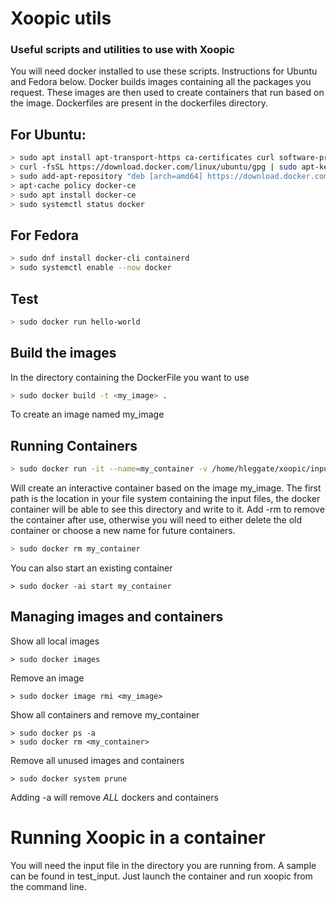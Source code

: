 # Xoopic utils
### Useful scripts and utilities to use with Xoopic

You will need docker installed to use these scripts. Instructions for Ubuntu and Fedora below. Docker builds images containing all the packages you request. These images are then used to create containers that run based on the image. Dockerfiles are present in the dockerfiles directory.

## For Ubuntu:
```sh
> sudo apt install apt-transport-https ca-certificates curl software-properties-common
> curl -fsSL https://download.docker.com/linux/ubuntu/gpg | sudo apt-key add -
> sudo add-apt-repository "deb [arch=amd64] https://download.docker.com/linux/ubuntu focal stable"
> apt-cache policy docker-ce
> sudo apt install docker-ce
> sudo systemctl status docker
```
## For Fedora
```sh
> sudo dnf install docker-cli containerd
> sudo systemctl enable --now docker
```

## Test
```sh
> sudo docker run hello-world
```

## Build the images
In the directory containing the DockerFile you want to use
```sh
> sudo docker build -t <my_image> .
```
To create an image named my_image

## Running Containers
```sh
> sudo docker run -it --name=my_container -v /home/hleggate/xoopic/inputs:/home/xoopic/rundir:Z my_image /bin/bash 
```
Will create an interactive container based on the image my_image. The first path is the location in your file system containing the input files, the docker container will be able to see this directory and write to  it. Add -rm to remove the container after use, otherwise you will need to either delete the old container or choose a new name for future containers.
```sh
> sudo docker rm my_container
```
You can also start an existing container
```
> sudo docker -ai start my_container
```
## Managing images and containers
Show all local images
```
> sudo docker images
```
Remove an image
```
> sudo docker image rmi <my_image>
```
Show all containers and remove my_container
```
> sudo docker ps -a
> sudo docker rm <my_container>
```
Remove all unused images and containers
```
> sudo docker system prune
```
Adding -a will remove *ALL* dockers and containers

# Running Xoopic in a container
You will need the input file in the directory you are running from. A sample can be found in test_input. Just launch the container and run xoopic from the command line. 

